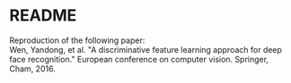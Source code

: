 # README
Reproduction of the following paper:  
Wen, Yandong, et al. "A discriminative feature learning approach for deep face recognition." European conference on computer vision. Springer, Cham, 2016.
